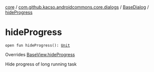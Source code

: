 [core](../../index.md) / [com.github.kacso.androidcommons.core.dialogs](../index.md) / [BaseDialog](index.md) / [hideProgress](./hide-progress.md)

# hideProgress

`open fun hideProgress(): `[`Unit`](https://kotlinlang.org/api/latest/jvm/stdlib/kotlin/-unit/index.html)

Overrides [BaseView.hideProgress](../../com.github.kacso.androidcommons.core.views/-base-view/hide-progress.md)

Hide progress of long running task

